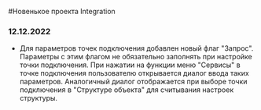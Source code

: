 ﻿---
Keywords: ChangeLog Integration, Новенькое, EndPoint
---

#Новенькое проекта Integration

### 12.12.2022
<!--  TXAPP-7772 -->
- Для параметров точек подключения добавлен новый флаг "Запрос". Параметры с этим флагом не обязательно заполнять при настройке точки подключения.
При нажатии на функции меню "Сервисы" в точке подключения пользователю открывается диалог ввода таких параметров.
Аналогичный диалог отображается при выборе точки подключения в "Структуре объекта" для считывания настроек структуры.


